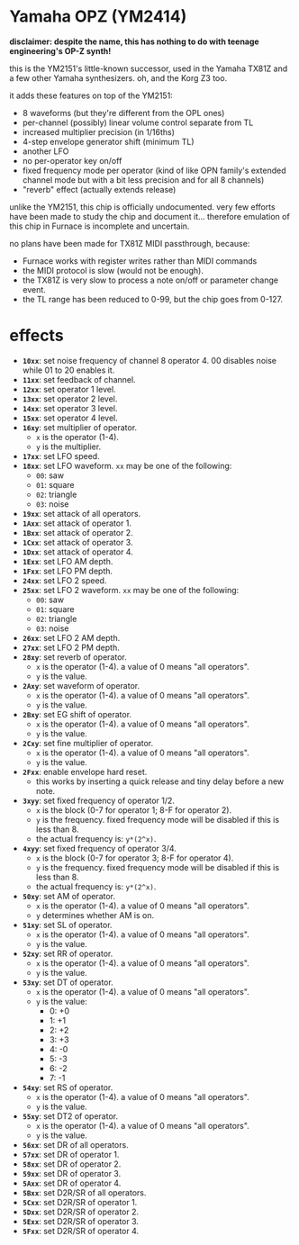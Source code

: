 # Yamaha OPZ (YM2414)

**disclaimer: despite the name, this has nothing to do with teenage engineering's OP-Z synth!**

this is the YM2151's little-known successor, used in the Yamaha TX81Z and a few other Yamaha synthesizers. oh, and the Korg Z3 too.

it adds these features on top of the YM2151:
- 8 waveforms (but they're different from the OPL ones)
- per-channel (possibly) linear volume control separate from TL
- increased multiplier precision (in 1/16ths)
- 4-step envelope generator shift (minimum TL)
- another LFO
- no per-operator key on/off
- fixed frequency mode per operator (kind of like OPN family's extended channel mode but with a bit less precision and for all 8 channels)
- "reverb" effect (actually extends release)

unlike the YM2151, this chip is officially undocumented. very few efforts have been made to study the chip and document it...
therefore emulation of this chip in Furnace is incomplete and uncertain.

no plans have been made for TX81Z MIDI passthrough, because:
- Furnace works with register writes rather than MIDI commands
- the MIDI protocol is slow (would not be enough).
- the TX81Z is very slow to process a note on/off or parameter change event.
- the TL range has been reduced to 0-99, but the chip goes from 0-127.

# effects

- **`10xx`**: set noise frequency of channel 8 operator 4. 00 disables noise while 01 to 20 enables it.
- **`11xx`**: set feedback of channel.
- **`12xx`**: set operator 1 level.
- **`13xx`**: set operator 2 level.
- **`14xx`**: set operator 3 level.
- **`15xx`**: set operator 4 level.
- **`16xy`**: set multiplier of operator.
  - `x` is the operator (1-4).
  - `y` is the multiplier.
- **`17xx`**: set LFO speed.
- **`18xx`**: set LFO waveform. `xx` may be one of the following:
  - `00`: saw
  - `01`: square
  - `02`: triangle
  - `03`: noise
- **`19xx`**: set attack of all operators.
- **`1Axx`**: set attack of operator 1.
- **`1Bxx`**: set attack of operator 2.
- **`1Cxx`**: set attack of operator 3.
- **`1Dxx`**: set attack of operator 4.
- **`1Exx`**: set LFO AM depth.
- **`1Fxx`**: set LFO PM depth.
- **`24xx`**: set LFO 2 speed.
- **`25xx`**: set LFO 2 waveform. `xx` may be one of the following:
  - `00`: saw
  - `01`: square
  - `02`: triangle
  - `03`: noise
- **`26xx`**: set LFO 2 AM depth.
- **`27xx`**: set LFO 2 PM depth.
- **`28xy`**: set reverb of operator.
  - `x` is the operator (1-4). a value of 0 means "all operators".
  - `y` is the value.
- **`2Axy`**: set waveform of operator.
  - `x` is the operator (1-4). a value of 0 means "all operators".
  - `y` is the value.
- **`2Bxy`**: set EG shift of operator.
  - `x` is the operator (1-4). a value of 0 means "all operators".
  - `y` is the value.
- **`2Cxy`**: set fine multiplier of operator.
  - `x` is the operator (1-4). a value of 0 means "all operators".
  - `y` is the value.
- **`2Fxx`**: enable envelope hard reset.
  - this works by inserting a quick release and tiny delay before a new note.
- **`3xyy`**: set fixed frequency of operator 1/2.
  - `x` is the block (0-7 for operator 1; 8-F for operator 2).
  - `y` is the frequency. fixed frequency mode will be disabled if this is less than 8.
  - the actual frequency is: `y*(2^x)`.
- **`4xyy`**: set fixed frequency of operator 3/4.
  - `x` is the block (0-7 for operator 3; 8-F for operator 4).
  - `y` is the frequency. fixed frequency mode will be disabled if this is less than 8.
  - the actual frequency is: `y*(2^x)`.
- **`50xy`**: set AM of operator.
  - `x` is the operator (1-4). a value of 0 means "all operators".
  - `y` determines whether AM is on.
- **`51xy`**: set SL of operator.
  - `x` is the operator (1-4). a value of 0 means "all operators".
  - `y` is the value.
- **`52xy`**: set RR of operator.
  - `x` is the operator (1-4). a value of 0 means "all operators".
  - `y` is the value.
- **`53xy`**: set DT of operator.
  - `x` is the operator (1-4). a value of 0 means "all operators".
  - `y` is the value:
    - 0: +0
    - 1: +1
    - 2: +2
    - 3: +3
    - 4: -0
    - 5: -3
    - 6: -2
    - 7: -1
- **`54xy`**: set RS of operator.
  - `x` is the operator (1-4). a value of 0 means "all operators".
  - `y` is the value.
- **`55xy`**: set DT2 of operator.
  - `x` is the operator (1-4). a value of 0 means "all operators".
  - `y` is the value.
- **`56xx`**: set DR of all operators.
- **`57xx`**: set DR of operator 1.
- **`58xx`**: set DR of operator 2.
- **`59xx`**: set DR of operator 3.
- **`5Axx`**: set DR of operator 4.
- **`5Bxx`**: set D2R/SR of all operators.
- **`5Cxx`**: set D2R/SR of operator 1.
- **`5Dxx`**: set D2R/SR of operator 2.
- **`5Exx`**: set D2R/SR of operator 3.
- **`5Fxx`**: set D2R/SR of operator 4.
